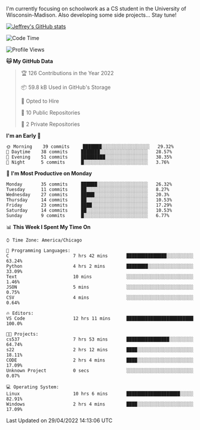

I'm currently focusing on schoolwork as a CS student in the University of Wisconsin-Madison.
Also developing some side projects...
Stay tune!

<!-- [![wakatime](https://wakatime.com/badge/user/99a12255-d5fa-4530-a56f-b1f6efe8669d.svg?style=for-the-badge)](https://wakatime.com/@99a12255-d5fa-4530-a56f-b1f6efe8669d) -->

[![Jeffrey's GitHub stats](https://github-readme-stats.vercel.app/api?username=slijeff&count_private=true&show_icons=true)](https://github.com/anuraghazra/github-readme-stats)

<!-- [![Jeffrey's wakatime stats](https://github-readme-stats.vercel.app/api/wakatime?username=slijeff&custom_title=Coding+Time+Last+Week)](https://github.com/slijeff/github-readme-stats) -->

<!-- [![Top Langs](https://github-readme-stats.vercel.app/api/top-langs/?username=slijeff&count_private=true&langs_count=8&hide=javascript&custom_title=Repo+Languages)](https://github.com/anuraghazra/github-readme-stats) -->

<!--START_SECTION:waka-->
![Code Time](http://img.shields.io/badge/Code%20Time-37%20hrs%205%20mins-blue)

![Profile Views](http://img.shields.io/badge/Profile%20Views-26-blue)

**🐱 My GitHub Data** 

> 🏆 126 Contributions in the Year 2022
 > 
> 📦 59.8 kB Used in GitHub's Storage 
 > 
> 💼 Opted to Hire
 > 
> 📜 10 Public Repositories 
 > 
> 🔑 2 Private Repositories  
 > 
**I'm an Early 🐤** 

```text
🌞 Morning    39 commits     ███████░░░░░░░░░░░░░░░░░░   29.32% 
🌆 Daytime    38 commits     ███████░░░░░░░░░░░░░░░░░░   28.57% 
🌃 Evening    51 commits     █████████░░░░░░░░░░░░░░░░   38.35% 
🌙 Night      5 commits      █░░░░░░░░░░░░░░░░░░░░░░░░   3.76%

```
📅 **I'm Most Productive on Monday** 

```text
Monday       35 commits     ██████░░░░░░░░░░░░░░░░░░░   26.32% 
Tuesday      11 commits     ██░░░░░░░░░░░░░░░░░░░░░░░   8.27% 
Wednesday    27 commits     █████░░░░░░░░░░░░░░░░░░░░   20.3% 
Thursday     14 commits     ██░░░░░░░░░░░░░░░░░░░░░░░   10.53% 
Friday       23 commits     ████░░░░░░░░░░░░░░░░░░░░░   17.29% 
Saturday     14 commits     ██░░░░░░░░░░░░░░░░░░░░░░░   10.53% 
Sunday       9 commits      █░░░░░░░░░░░░░░░░░░░░░░░░   6.77%

```


📊 **This Week I Spent My Time On** 

```text
⌚︎ Time Zone: America/Chicago

💬 Programming Languages: 
C                        7 hrs 42 mins       ███████████████░░░░░░░░░░   63.24% 
Python                   4 hrs 2 mins        ████████░░░░░░░░░░░░░░░░░   33.09% 
Text                     10 mins             ░░░░░░░░░░░░░░░░░░░░░░░░░   1.46% 
JSON                     5 mins              ░░░░░░░░░░░░░░░░░░░░░░░░░   0.75% 
CSV                      4 mins              ░░░░░░░░░░░░░░░░░░░░░░░░░   0.64%

🔥 Editors: 
VS Code                  12 hrs 11 mins      █████████████████████████   100.0%

🐱‍💻 Projects: 
cs537                    7 hrs 53 mins       ████████████████░░░░░░░░░   64.74% 
s22                      2 hrs 12 mins       ████░░░░░░░░░░░░░░░░░░░░░   18.11% 
CODE                     2 hrs 4 mins        ████░░░░░░░░░░░░░░░░░░░░░   17.09% 
Unknown Project          0 secs              ░░░░░░░░░░░░░░░░░░░░░░░░░   0.07%

💻 Operating System: 
Linux                    10 hrs 6 mins       ████████████████████░░░░░   82.91% 
Windows                  2 hrs 4 mins        ████░░░░░░░░░░░░░░░░░░░░░   17.09%

```


 Last Updated on 29/04/2022 14:13:06 UTC
<!--END_SECTION:waka-->
